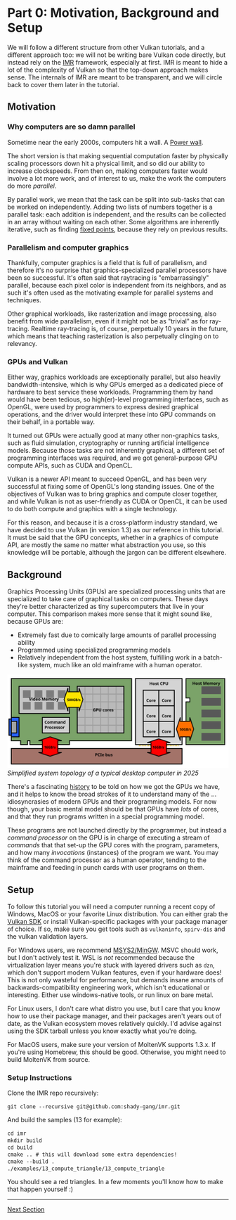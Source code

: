 # Part 0: Motivation, Background and Setup

We will follow a different structure from other Vulkan tutorials, and a different approach too: we will not be writing bare Vulkan code directly, but instead rely on the [IMR](https://github.com/shady-gang/imr) framework, especially at first.
IMR is meant to hide a lot of the complexity of Vulkan so that the top-down approach makes sense.
The internals of IMR are meant to be transparent, and we will circle back to cover them later in the tutorial.

## Motivation

### Why computers are so damn parallel

Sometime near the early 2000s, computers hit a wall. A [Power wall](https://people.irisa.fr/Francois.Bodin/wp-content/uploads/2013/09/S01b-TGOC-PowerWall.pdf).

The short version is that making sequential computation faster by physically scaling processors down hit a physical limit, and so did our ability to increase clockspeeds.
From then on, making computers faster would involve a lot more work, and of interest to us, make the work the computers do more _parallel_.

By parallel work, we mean that the task can be split into sub-tasks that can be worked on independently. Adding two lists of numbers together is a parallel task: each addition is independent, and the results can be collected in an array without waiting on each other. Some algorithms are inherently iterative, such as finding [fixed points](https://en.wikipedia.org/wiki/Fixed-point_iteration), because they rely on previous results.

### Parallelism and computer graphics

Thankfully, computer graphics is a field that is full of parallelism, and therefore it's no surprise that graphics-specialized parallel processors have been so successful. It's often said that raytracing is "embarrassingly" parallel, because each pixel color is independent from its neighbors, and as such it's often used as the motivating example for parallel systems and techniques.

Other graphical workloads, like rasterization and image processing, also benefit from wide parallelism, even if it might not be as "trivial" as for ray-tracing. Realtime ray-tracing is, of course, perpetually 10 years in the future, which means that teaching rasterization is also perpetually clinging on to relevancy.

### GPUs and Vulkan

Either way, graphics workloads are exceptionally parallel, but also heavily bandwidth-intensive, which is why GPUs emerged as a dedicated piece of hardware to best service these workloads.
Programming them by hand would have been tedious, so high(er)-level programming interfaces, such as OpenGL, were used by programmers to express desired graphical operations, and the driver would interpret these into GPU commands on their behalf, in a portable way.

It turned out GPUs were actually good at many other non-graphics tasks, such as fluid simulation, cryptography or running artificial intelligence models.
Because those tasks are not inherently graphical, a different set of programming interfaces was required, and we got general-purpose GPU compute APIs, such as CUDA and OpenCL.

Vulkan is a newer API meant to succeed OpenGL, and has been very successful at fixing some of OpenGL's long standing issues. One of the objectives of Vulkan was to bring graphics and compute closer together, and while Vulkan is not as user-friendly as CUDA or OpenCL, it can be used to do both compute and graphics with a single technology.

For this reason, and because it is a cross-platform industry standard, we have decided to use Vulkan (in version 1.3) as our reference in this tutorial.
It must be said that the GPU concepts, whether in a graphics of compute API, are mostly the same no matter what abstraction you use, so this knowledge will be portable, although the jargon can be different elsewhere.

## Background

Graphics Processing Units (GPUs) are specialized processing units that are specialized to take care of graphical tasks on computers.
These days they're better characterized as tiny supercomputers that live in your computer.
This comparison makes more sense that it might sound like, because GPUs are:
 * Extremely fast due to comically large amounts of parallel processing ability
 * Programmed using specialized programming models
 * Relatively independent from the host system, fulfilling work in a batch-like system, much like an old mainframe with a human operator.

![](images/topology.png)
*Simplified system topology of a typical desktop computer in 2025*

There's a fascinating [history](23_history.md) to be told on how we got the GPUs we have, and it helps to know the broad strokes of it to understand many of the ... idiosyncrasies of modern GPUs and their programming models. For now though, your basic mental model should be that GPUs have _lots_ of cores, and that they run programs written in a special programming model.

These programs are not launched directly by the programmer, but instead a _command processor_ on the GPU is in charge of executing a stream of _commands_ that that set-up the GPU cores with the program, parameters, and how many _invocations_ (instances) of the program we want.
You may think of the command processor as a human operator, tending to the mainframe and feeding in punch cards with user programs on them.

## Setup

To follow this tutorial you will need a computer running a recent copy of Windows, MacOS or your favorite Linux distribution. You can either grab the [Vulkan SDK](https://www.lunarg.com/vulkan-sdk/) or install Vulkan-specific packages with your package manager of choice. If so, make sure you get tools such as `vulkaninfo`, `spirv-dis` and the vulkan validation layers.

For Windows users, we recommend [MSYS2/MinGW](https://www.msys2.org/). MSVC should work, but I don't actively test it. WSL is _not_ recommended because the virtualization layer means you're stuck with layered drivers such as `dzn`, which don't support modern Vulkan features, even if your hardware does!
This is not only wasteful for performance, but demands insane amounts of backwards-compatibility engineering work, which isn't educational or interesting.
Either use windows-native tools, or run linux on bare metal.

For Linux users, I don't care what distro you use, but I care that you know how to use their package manager, and their packages aren't years out of date, as the Vulkan ecosystem moves relatively quickly.
I'd advise against using the SDK tarball unless you know exactly what you're doing.

For MacOS users, make sure your version of MoltenVK supports 1.3.x.
If you're using Homebrew, this should be good.
Otherwise, you might need to build MoltenVK from source.

### Setup Instructions

Clone the IMR repo recursively:

```
git clone --recursive git@github.com:shady-gang/imr.git
```

And build the samples (13 for example):

```
cd imr
mkdir build
cd build
cmake .. # this will download some extra dependencies!
cmake --build .
./examples/13_compute_triangle/13_compute_triangle
```

You should see a red triangles. In a few moments you'll know how to make that happen yourself :)

---

[Next Section](11_pixels_on_screen.md)
